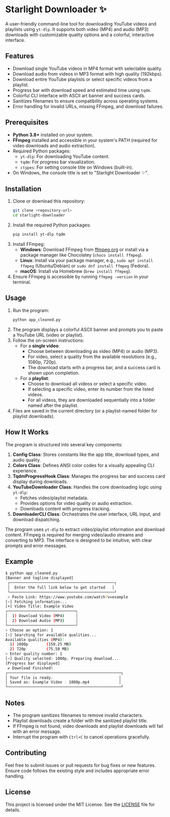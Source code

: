 # Starlight Downloader ✨

A user-friendly command-line tool for downloading YouTube videos and playlists using `yt-dlp`. It supports both video (MP4) and audio (MP3) downloads with customizable quality options and a colorful, interactive interface.

## Features
- Download single YouTube videos in MP4 format with selectable quality.
- Download audio from videos in MP3 format with high quality (192kbps).
- Download entire YouTube playlists or select specific videos from a playlist.
- Progress bar with download speed and estimated time using `tqdm`.
- Colorful CLI interface with ASCII art banner and success cards.
- Sanitizes filenames to ensure compatibility across operating systems.
- Error handling for invalid URLs, missing FFmpeg, and download failures.

## Prerequisites
- **Python 3.8+** installed on your system.
- **FFmpeg** installed and accessible in your system's PATH (required for video downloads and audio extraction).
- Required Python packages:
  - `yt-dlp`: For downloading YouTube content.
  - `tqdm`: For progress bar visualization.
  - `ctypes`: For setting console title on Windows (built-in).
- On Windows, the console title is set to "Starlight Downloader ✨".

## Installation
1. Clone or download this repository:
   ```bash
   git clone <repository-url>
   cd starlight-downloader
   ```
2. Install the required Python packages:
   ```bash
   pip install yt-dlp tqdm
   ```
3. Install FFmpeg:
   - **Windows**: Download FFmpeg from [ffmpeg.org](https://ffmpeg.org/download.html) or install via a package manager like Chocolatey (`choco install ffmpeg`).
   - **Linux**: Install via your package manager, e.g., `sudo apt install ffmpeg` (Ubuntu/Debian) or `sudo dnf install ffmpeg` (Fedora).
   - **macOS**: Install via Homebrew (`brew install ffmpeg`).
4. Ensure FFmpeg is accessible by running `ffmpeg -version` in your terminal.

## Usage
1. Run the program:
   ```bash
   python app_cleaned.py
   ```
2. The program displays a colorful ASCII banner and prompts you to paste a YouTube URL (video or playlist).
3. Follow the on-screen instructions:
   - For a **single video**:
     - Choose between downloading as video (MP4) or audio (MP3).
     - For video, select a quality from the available resolutions (e.g., 1080p, 720p).
     - The download starts with a progress bar, and a success card is shown upon completion.
   - For a **playlist**:
     - Choose to download all videos or select a specific video.
     - If selecting a specific video, enter its number from the listed videos.
     - For all videos, they are downloaded sequentially into a folder named after the playlist.
4. Files are saved in the current directory (or a playlist-named folder for playlist downloads).

## How It Works
The program is structured into several key components:

1. **Config Class**: Stores constants like the app title, download types, and audio quality.
2. **Colors Class**: Defines ANSI color codes for a visually appealing CLI experience.
3. **TqdmProgressHook Class**: Manages the progress bar and success card display during downloads.
4. **YouTubeDownloader Class**: Handles the core downloading logic using `yt-dlp`:
   - Fetches video/playlist metadata.
   - Provides options for video quality or audio extraction.
   - Downloads content with progress tracking.
5. **DownloaderCLI Class**: Orchestrates the user interface, URL input, and download dispatching.

The program uses `yt-dlp` to extract video/playlist information and download content. FFmpeg is required for merging video/audio streams and converting to MP3. The interface is designed to be intuitive, with clear prompts and error messages.

## Example
```bash
$ python app_cleaned.py
[Banner and tagline displayed]
 ┌──────────────────────────────────────────────┐
 │  Enter the full link below to get started   │
 └──────────────────────────────────────────────┘
 > Paste Link: https://www.youtube.com/watch?v=example
[~] Fetching information...
[+] Video Title: Example Video
┌──────────────────────────────┐
│  1) Download Video (MP4)     │
│  2) Download Audio (MP3)     │
└──────────────────────────────┘
> Choose an option: 1
[~] Searching for available qualities...
Available qualities (MP4):
  1) 1080p        (150.25 MB)
  2) 720p         (75.50 MB)
> Enter quality number: 1
[~] Quality selected: 1080p. Preparing download...
[Progress bar displayed]
 ✔ Download Finished!
┌──────────────────────────────────────────────────┐
│ Your file is ready.                             │
│ Saved as: Example Video - 1080p.mp4             │
└──────────────────────────────────────────────────┘
```

## Notes
- The program sanitizes filenames to remove invalid characters.
- Playlist downloads create a folder with the sanitized playlist title.
- If FFmpeg is not found, video downloads and playlist downloads will fail with an error message.
- Interrupt the program with `Ctrl+C` to cancel operations gracefully.

## Contributing
Feel free to submit issues or pull requests for bug fixes or new features. Ensure code follows the existing style and includes appropriate error handling.

## License
This project is licensed under the MIT License. See the [LICENSE](LICENSE) file for details.
